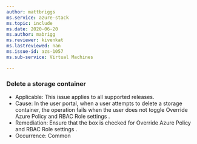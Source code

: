 ```yaml
---
author: mattbriggs
ms.service: azure-stack
ms.topic: include
ms.date: 2020-06-20
ms.author: mabrigg
ms.reviewer: kivenkat
ms.lastreviewed: nan
ms.issue-id: azs-1057
ms.sub-service: Virtual Machines

---
```

### Delete a storage container

- Applicable: This issue applies to all supported releases.
- Cause: In the user portal, when a user attempts to delete a storage container, the operation fails when the user does not toggle Override Azure Policy and RBAC Role settings .
- Remediation: Ensure that the box is checked for Override Azure Policy and RBAC Role settings .
- Occurrence: Common
